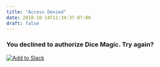 ```yaml
---
title: "Access Denied"
date: 2018-10-14T11:34:37-07:00
draft: false
---
```

### You declined to authorize Dice Magic. Try again?

[![Add to Slack](https://platform.slack-edge.com/img/add_to_slack.png)](https://slack.com/oauth/authorize?client_id=42142079431.351057397637&scope=commands,bot,chat:write:bot)